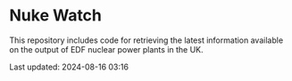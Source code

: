 # Nuke Watch

This repository includes code for retrieving the latest information available on the output of EDF nuclear power plants in the UK.

Last updated: 2024-08-16 03:16